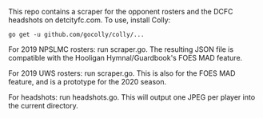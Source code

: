 This repo contains a scraper for the opponent rosters and the DCFC headshots on detcityfc.com. To use, install Colly:

```
go get -u github.com/gocolly/colly/...
```

For 2019 NPSLMC rosters: run scraper.go. The resulting JSON file is compatible with the Hooligan Hymnal/Guardbook's FOES MAD feature.

For 2019 UWS rosters: run scraper.go. This is also for the FOES MAD feature, and is a prototype for the 2020 season.

For headshots: run headshots.go. This will output one JPEG per player into the current directory.
